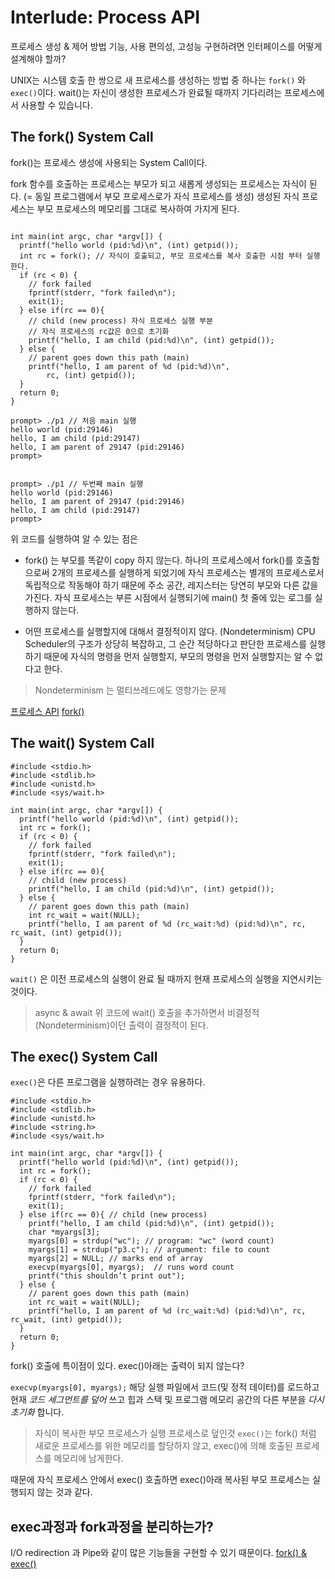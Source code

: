# Interlude: Process API

프로세스 생성 & 제어 방법
기능, 사용 편의성, 고성능 구현하려면 인터페이스를 어떻게 설계해야 할까? 

UNIX는 시스템 호출 한 쌍으로 새 프로세스를 생성하는 방법 중 하나는 
`fork()` 와 `exec()`이다. 
wait()는 자신이 생성한 프로세스가 완료될 때까지 기다리려는 프로세스에서 사용할 수 있습니다.

## The fork() System Call

fork()는 프로세스 생성에 사용되는 System Call이다. 

fork 함수를 호출하는 프로세스는 부모가 되고 새롭게 생성되는 프로세스는 자식이 된다.
(= 동일 프로그램에서 부모 프로세스로가 자식 프로세스를 생성)
생성된 자식 프로세스는 부모 프로세스의 메모리를 그대로 복사하여 가지게 된다.

```

int main(int argc, char *argv[]) {
  printf("hello world (pid:%d)\n", (int) getpid());
  int rc = fork(); // 자식이 호출되고, 부모 프로세스를 복사 호출한 시점 부터 실행한다.
  if (rc < 0) {
    // fork failed
    fprintf(stderr, "fork failed\n");
    exit(1);   
  } else if(rc == 0){
    // child (new process) 자식 프로세스 실행 부분
    // 자식 프로세스의 rc값은 0으로 초기화
    printf("hello, I am child (pid:%d)\n", (int) getpid());   
  } else {
    // parent goes down this path (main)
    printf("hello, I am parent of %d (pid:%d)\n",
        rc, (int) getpid());
  }
  return 0;
}

```

```
prompt> ./p1 // 처음 main 실행
hello world (pid:29146)
hello, I am child (pid:29147)
hello, I am parent of 29147 (pid:29146)
prompt>


prompt> ./p1 // 두번째 main 실행
hello world (pid:29146)
hello, I am parent of 29147 (pid:29146)
hello, I am child (pid:29147)
prompt>

```
위 코드를 실행하여 알 수 있는 점은

- fork() 는 부모를 똑같이 copy 하지 않는다. 
하나의 프로세스에서 fork()를 호출함으로써 2개의 프로세스를 실행하게 되었기에
자식 프로세스는 별개의 프로세스로서 독립적으로 작동해야 하기 때문에 주소 공간, 레지스터는 당연히 부모와 다른 값을 가진다.
자식 프로세스는 부른 시점에서 실행되기에 main() 첫 줄에 있는 로그를 실행하지 않는다. 

- 어떤 프로세스를 실행할지에 대해서 결정적이지 않다. (Nondeterminism)
CPU Scheduler의 구조가 상당히 복잡하고, 그 순간 적당하다고 판단한 프로세스를 실행하기 때문에 자식의 명령을 먼저 실행할지, 부모의 명령을 먼저 실행할지는 알 수 없다고 한다.
> Nondeterminism 는 멀티쓰레드에도 영향가는 문제

[프로세스 API](https://newdevlog.tistory.com/13)
[fork()](https://codetravel.tistory.com/23)

## The wait() System Call


```
#include <stdio.h>
#include <stdlib.h>
#include <unistd.h>
#include <sys/wait.h>

int main(int argc, char *argv[]) {
  printf("hello world (pid:%d)\n", (int) getpid());
  int rc = fork();
  if (rc < 0) {
    // fork failed
    fprintf(stderr, "fork failed\n");
    exit(1);   
  } else if(rc == 0){
    // child (new process)
    printf("hello, I am child (pid:%d)\n", (int) getpid());   
  } else {
    // parent goes down this path (main)
    int rc_wait = wait(NULL); 
    printf("hello, I am parent of %d (rc_wait:%d) (pid:%d)\n", rc, rc_wait, (int) getpid());
  }
  return 0;
}

```

`wait()` 은 이전 프로세스의 실행이 완료 될 때까지 현재 프로세스의 실행을 지연시키는 것이다. 
> async & await
위 코드에 wait() 호출을 추가하면서 비결정적(Nondeterminism)이던 출력이 결정적이 된다.


## The exec() System Call
`exec()`은 다른 프로그램을 실행하려는 경우 유용하다. 

```
#include <stdio.h>
#include <stdlib.h>
#include <unistd.h>
#include <string.h>
#include <sys/wait.h>

int main(int argc, char *argv[]) {
  printf("hello world (pid:%d)\n", (int) getpid());
  int rc = fork();
  if (rc < 0) {
    // fork failed
    fprintf(stderr, "fork failed\n");
    exit(1);   
  } else if(rc == 0){ // child (new process)
    printf("hello, I am child (pid:%d)\n", (int) getpid());   
    char *myargs[3];
    myargs[0] = strdup("wc"); // program: "wc" (word count)
    myargs[1] = strdup("p3.c"); // argument: file to count
    myargs[2] = NULL; // marks end of array
    execvp(myargs[0], myargs);  // runs word count 
    printf("this shouldn’t print out");
  } else {
    // parent goes down this path (main)
    int rc_wait = wait(NULL);
    printf("hello, I am parent of %d (rc_wait:%d) (pid:%d)\n", rc, rc_wait, (int) getpid());
  }
  return 0;
}
```

fork() 호출에 특이점이 있다. exec()아래는 출력이 되지 않는다? 

`execvp(myargs[0], myargs);` 해당 실행 파일에서 코드(및 정적 데이터)를 로드하고 현재 _코드 세그먼트를 덮어_ 쓰고 힙과 스택 및 프로그램 메모리 공간의 다른 부분을 _다시 초기화_ 합니다. 
> 자식이 복사한 부모 프로세스가 실행 프로세스로 덮인것
> `exec()`는 fork() 처럼 새로운 프로세스를 위한 메모리를 할당하지 않고, exec()에 의해 호출된 프로세스를 메모리에 남게한다. 

때문에 자식 프로세스 안에서 exec() 호출하면 exec()아래 복사된 부모 프로세스는 실행되지 않는 것과 같다. 




## exec과정과 fork과정을 분리하는가?
I/O redirection 과 Pipe와 같이 많은 기능들을 구현할 수 있기 때문이다. 
[fork() & exec()](https://woochan-autobiography.tistory.com/207)